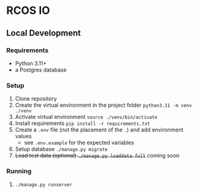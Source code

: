 # RCOS IO

## Local Development

### Requirements

- Python 3.11+
- a Postgres database

### Setup

1. Clone repository
2. Create the virtual environment in the project folder `python3.11 -m venv ./venv`
3. Activate virtual environment `source ./venv/bin/activate`
4. Install requirements `pip install -r requirements.txt`
5. Create a `.env` file (not the placement of the `.`) and add environment values
    - see `.env.example` for the expected variables
6. Setup database `./manage.py migrate`
7. ~~Load test data (optional) `./manage.py loaddata full`~~ coming soon


### Running

1. `./manage.py runserver`
